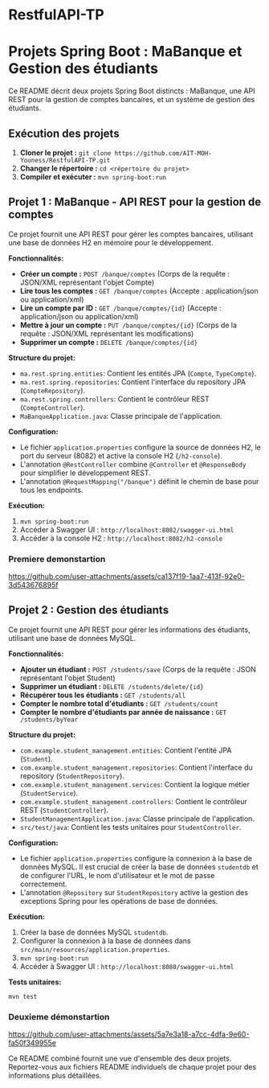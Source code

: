 # RestfulAPI-TP
# Projets Spring Boot : MaBanque et Gestion des étudiants

Ce README décrit deux projets Spring Boot distincts : MaBanque, une API REST pour la gestion de comptes bancaires, et un système de gestion des étudiants.


## Exécution des projets

1. **Cloner le projet :** `git clone https://github.com/AIT-MOH-Youness/RestfulAPI-TP.git`
2. **Changer le répertoire :** `cd <répertoire du projet>`
3. **Compiler et exécuter :** `mvn spring-boot:run`


## Projet 1 : MaBanque - API REST pour la gestion de comptes

Ce projet fournit une API REST pour gérer les comptes bancaires, utilisant une base de données H2 en mémoire pour le développement.

**Fonctionnalités:**

* **Créer un compte :** `POST /banque/comptes`  (Corps de la requête : JSON/XML représentant l'objet Compte)
* **Lire tous les comptes :** `GET /banque/comptes` (Accepte : application/json ou application/xml)
* **Lire un compte par ID :** `GET /banque/comptes/{id}` (Accepte : application/json ou application/xml)
* **Mettre à jour un compte :** `PUT /banque/comptes/{id}` (Corps de la requête : JSON/XML représentant les modifications)
* **Supprimer un compte :** `DELETE /banque/comptes/{id}`


**Structure du projet:**

* `ma.rest.spring.entities`: Contient les entités JPA (`Compte`, `TypeCompte`).
* `ma.rest.spring.repositories`: Contient l'interface du repository JPA (`CompteRepository`).
* `ma.rest.spring.controllers`: Contient le contrôleur REST (`CompteController`).
* `MaBanqueApplication.java`: Classe principale de l'application.

**Configuration:**

* Le fichier `application.properties` configure la source de données H2, le port du serveur (8082) et active la console H2 (`/h2-console`).
* L'annotation `@RestController` combine `@Controller` et `@ResponseBody` pour simplifier le développement REST.
*  L'annotation `@RequestMapping("/banque")` définit le chemin de base pour tous les endpoints.

**Exécution:**

1. `mvn spring-boot:run`
2. Accéder à Swagger UI : `http://localhost:8082/swagger-ui.html`
3. Accéder à la console H2 : `http://localhost:8082/h2-console`


### Premiere demonstartion

https://github.com/user-attachments/assets/ca137f19-1aa7-413f-92e0-3d543676895f



## Projet 2 : Gestion des étudiants

Ce projet fournit une API REST pour gérer les informations des étudiants, utilisant une base de données MySQL.

**Fonctionnalités:**

* **Ajouter un étudiant :** `POST /students/save` (Corps de la requête : JSON représentant l'objet Student)
* **Supprimer un étudiant :** `DELETE /students/delete/{id}`
* **Récupérer tous les étudiants :** `GET /students/all`
* **Compter le nombre total d'étudiants :** `GET /students/count`
* **Compter le nombre d'étudiants par année de naissance :** `GET /students/byYear`

**Structure du projet:**

* `com.example.student_management.entities`: Contient l'entité JPA (`Student`).
* `com.example.student_management.repositories`: Contient l'interface du repository (`StudentRepository`).
* `com.example.student_management.services`: Contient la logique métier (`StudentService`).
* `com.example.student_management.controllers`: Contient le contrôleur REST (`StudentController`).
* `StudentManagementApplication.java`: Classe principale de l'application.
* `src/test/java`: Contient les tests unitaires pour `StudentController`.

**Configuration:**

* Le fichier `application.properties` configure la connexion à la base de données MySQL.  Il est crucial de créer la base de données `studentdb` et de configurer l'URL, le nom d'utilisateur et le mot de passe correctement.
*  L'annotation `@Repository` sur `StudentRepository` active la gestion des exceptions Spring pour les opérations de base de données.


**Exécution:**

1. Créer la base de données MySQL `studentdb`.
2. Configurer la connexion à la base de données dans `src/main/resources/application.properties`.
3. `mvn spring-boot:run`
4. Accéder à Swagger UI : `http://localhost:8080/swagger-ui.html`

**Tests unitaires:**

`mvn test`


### Deuxieme démonstartion

https://github.com/user-attachments/assets/5a7e3a18-a7cc-4dfa-9e60-fa50f349955e


Ce README combiné fournit une vue d'ensemble des deux projets. Reportez-vous aux fichiers README individuels de chaque projet pour des informations plus détaillées.
